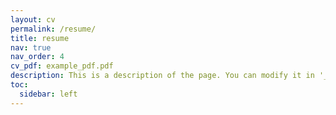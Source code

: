 ```yaml
---
layout: cv
permalink: /resume/
title: resume
nav: true
nav_order: 4
cv_pdf: example_pdf.pdf
description: This is a description of the page. You can modify it in '_pages/cv.md'. You can also change or remove the top pdf download button.
toc:
  sidebar: left
---
```

